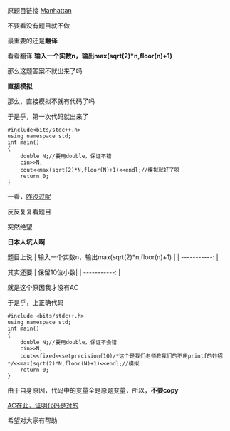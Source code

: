 原题目链接  [Manhattan](https://www.luogu.com.cn/problem/AT1037)

不要看没有题目就不做

最重要的还是**翻译**



看看翻译
**输入一个实数n，输出max(sqrt(2)\*n,floor(n)+1)**

那么这题答案不就出来了吗

**直接模拟**

那么，直接模拟不就有代码了吗

于是乎，第一次代码就出来了

```
#include<bits/stdc++.h>
using namespace std;
int main()
{
    double N;//要用double，保证不错
    cin>>N;
    cout<<max(sqrt(2)*N,floor(N)+1)<<endl;//模拟就好了呀
    return 0;
}
```
一看，[咋没过呢](https://www.luogu.com.cn/record/31571263)

反反复复看题目

突然绝望

**日本人坑人啊**

题目上说
| 输入一个实数n，输出max(sqrt(2)\*n,floor(n)+1) |
| -----------: |

其实还要
| 保留10位小数|
| -----------: |

就是这个原因我才没有AC

于是乎，上正确代码

```
#include <bits/stdc++.h>
using namespace std;
int main()
{
    double N;//要用double，保证不会错
    cin>>N;
    cout<<fixed<<setprecision(10)/*这个是我们老师教我们的不用printf的妙招*/<<max(sqrt(2)*N,floor(N)+1)<<endl;//模拟
    return 0;
}
```

由于自身原因，代码中的变量全是原题变量，所以，**不要copy**

[AC在此，证明代码是对的](https://www.luogu.com.cn/record/31571590)

希望对大家有帮助